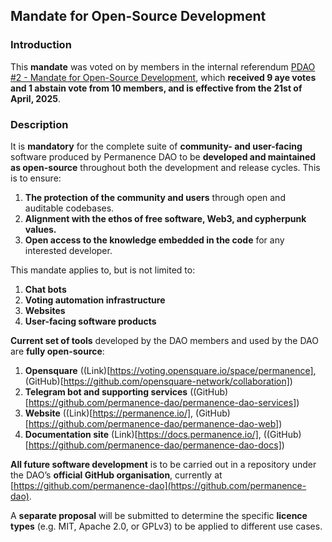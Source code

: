 ## Mandate for Open-Source Development

### Introduction

This **mandate** was voted on by members in the internal referendum [PDAO #2 - Mandate for Open-Source Development](https://voting.opensquare.io/space/permanence/proposal/QmYv6MD6sEYkgkDpLhMyf5qKcbvFeGW8PinDuAqZNRVA3M), which **received 9 aye votes and 1 abstain vote from 10 members, and is effective from the 21st of April, 2025**.

### Description

It is **mandatory** for the complete suite of **community- and user-facing** software produced by Permanence DAO to be **developed and maintained as open-source** throughout both the development and release cycles. This is to ensure:

1. **The protection of the community and users** through open and auditable codebases.
2. **Alignment with the ethos of free software, Web3, and cypherpunk values.**
3. **Open access to the knowledge embedded in the code** for any interested developer.

This mandate applies to, but is not limited to:

1. **Chat bots**
2. **Voting automation infrastructure**
3. **Websites**
4. **User-facing software products**

**Current set of tools** developed by the DAO members and used by the DAO are **fully open-source**:

1. **Opensquare** ((Link)[https://voting.opensquare.io/space/permanence], (GitHub)[https://github.com/opensquare-network/collaboration])
2. **Telegram bot and supporting services** ((GitHub)[https://github.com/permanence-dao/permanence-dao-services])
3. **Website** ((Link)[https://permanence.io/], (GitHub)[https://github.com/permanence-dao/permanence-dao-web])
4. **Documentation site** (Link)[https://docs.permanence.io/], ((GitHub)[https://github.com/permanence-dao/permanence-dao-docs])

**All future software development** is to be carried out in a repository under the DAO’s **official GitHub organisation**, currently at [https://github.com/permanence-dao](https://github.com/permanence-dao).

A **separate proposal** will be submitted to determine the specific **licence types** (e.g. MIT, Apache 2.0, or GPLv3) to be applied to different use cases.